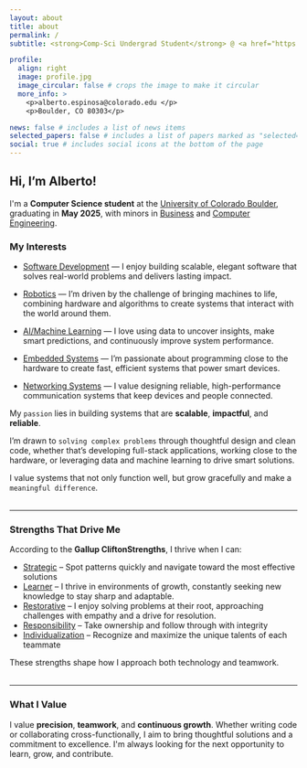 ```yaml
---
layout: about
title: about
permalink: /
subtitle: <strong>Comp-Sci Undergrad Student</strong> @ <a href="https://www.colorado.edu/cs">University of Colorado Boulder</a> <br></br> <code>Dean’s List | BOLD Scholar | Summit Foundation & Ted Sizer Award Recipient</code><br> <br></br> <code>Software</code> | <code>Teamwork</code> | <code>Personal Growth</code> 

profile:
  align: right
  image: profile.jpg
  image_circular: false # crops the image to make it circular
  more_info: >
    <p>alberto.espinosa@colorado.edu </p> 
    <p>Boulder, CO 80303</p>

news: false # includes a list of news items
selected_papers: false # includes a list of papers marked as "selected={true}"
social: true # includes social icons at the bottom of the page
---
```


## Hi, I’m Alberto!


I'm a **Computer Science student** at the <a href="https://www.colorado.edu/cs">University of Colorado Boulder</a>, graduating in **May 2025**, with minors in <a href="https://www.colorado.edu/business/academic-programs/minor-business">Business</a> and <a href="https://www.colorado.edu/academics/minor-computer-engineering">Computer Engineering</a>.


### My Interests 
- <a href="https://ales4999.github.io/projects/hackcu11/">Software Development</a> — I enjoy building scalable, elegant software that solves real-world problems and delivers lasting impact.


- <a href="https://ales4999.github.io/projects/tiago_sim/">Robotics</a> — I’m driven by the challenge of bringing machines to life, combining hardware and algorithms to create systems that interact with the world around them.


- <a href="https://ales4999.github.io/projects/disaster/">AI/Machine Learning</a> — I love using data to uncover insights, make smart predictions, and continuously improve system performance.


- <a href="https://ales4999.github.io/projects/stm_board/">Embedded Systems</a> — I’m passionate about programming close to the hardware to create fast, efficient systems that power smart devices.


- <a href="https://ales4999.github.io/projects/network/">Networking Systems</a> — I value designing reliable, high-performance communication systems that keep devices and people connected.

My <code>passion</code> lies in building systems that are **scalable**, **impactful**, and **reliable**. 

I’m drawn to <code>solving complex problems</code> through thoughtful design and clean code, whether that’s developing full-stack applications, working close to the hardware, or leveraging data and machine learning to drive smart solutions. 

I value systems that not only function well, but grow gracefully and make a <code>meaningful difference</code>.
<br><br>

---

### Strengths That Drive Me

According to the **Gallup CliftonStrengths**, I thrive when I can:
- <a href="https://www.gallup.com/cliftonstrengths/en/252350/strategic-theme.aspx">Strategic</a> – Spot patterns quickly and navigate toward the most effective solutions  
- <a href="https://www.gallup.com/cliftonstrengths/en/252293/learner-theme.aspx">Learner</a>  –  I thrive in environments of growth, constantly seeking new knowledge to stay sharp and adaptable.  
- <a href="https://www.gallup.com/cliftonstrengths/en/252323/restorative-theme.aspx">Restorative</a>  – I enjoy solving problems at their root, approaching challenges with empathy and a drive for resolution.  
- <a href="https://www.gallup.com/cliftonstrengths/en/252320/responsibility-theme.aspx">Responsibility</a> – Take ownership and follow through with integrity  
- <a href="https://www.gallup.com/cliftonstrengths/en/252272/individualization-theme.aspx">Individualization</a> – Recognize and maximize the unique talents of each teammate  

These strengths shape how I approach both technology and teamwork.
<br><br>

---

### What I Value

I value **precision**, **teamwork**, and **continuous growth**. Whether writing code or collaborating cross-functionally, I aim to bring thoughtful solutions and a commitment to excellence. I'm always looking for the next opportunity to learn, grow, and contribute.
<br><br>